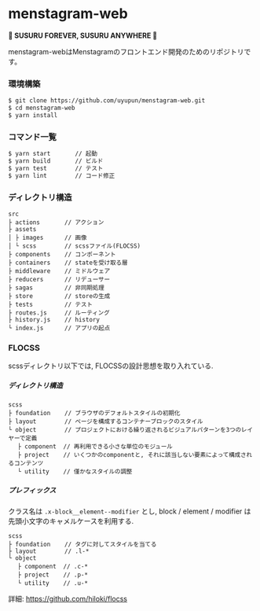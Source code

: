 # menstagram-web

**🍜 SUSURU FOREVER, SUSURU ANYWHERE 🍜**

menstagram-webはMenstagramのフロントエンド開発のためのリポジトリです。

### 環境構築

```bash
$ git clone https://github.com/uyupun/menstagram-web.git
$ cd menstagram-web
$ yarn install
```

### コマンド一覧

```bash
$ yarn start       // 起動
$ yarn build       // ビルド
$ yarn test        // テスト
$ yarn lint        // コード修正
```

### ディレクトリ構造

```text
src
├ actions       // アクション
├ assets
│ ├ images      // 画像
│ └ scss        // scssファイル(FLOCSS)
├ components    // コンポーネント
├ containers    // stateを受け取る層
├ middleware    // ミドルウェア
├ reducers      // リデューサー
├ sagas         // 非同期処理
├ store         // storeの生成
├ tests         // テスト
├ routes.js     // ルーティング
├ history.js    // history
└ index.js      // アプリの起点
```

### FLOCSS

scssディレクトリ以下では, FLOCSSの設計思想を取り入れている.

##### ディレクトリ構造

```text
scss
├ foundation    // ブラウザのデフォルトスタイルの初期化
├ layout        // ページを構成するコンテナーブロックのスタイル
└ object        // プロジェクトにおける繰り返されるビジュアルパターンを3つのレイヤーで定義
　 ├ component  // 再利用できる小さな単位のモジュール
　 ├ project    // いくつかのcomponentと, それに該当しない要素によって構成されるコンテンツ
　 └ utility    // 僅かなスタイルの調整
```

##### プレフィックス

クラス名は `.x-block__element--modifier` とし, block / element / modifier は先頭小文字のキャメルケースを利用する.  

```text
scss
├ foundation    // タグに対してスタイルを当てる
├ layout        // .l-*
└ object
　 ├ component  // .c-*
　 ├ project    // .p-*
　 └ utility    // .u-*
```

詳細: https://github.com/hiloki/flocss
